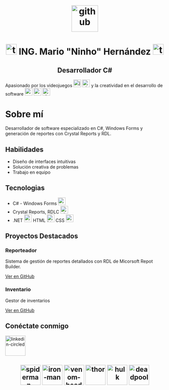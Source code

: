 <h1 align="center"> <img width="84" height="84" src="https://img.icons8.com/arcade/64/github.png" alt="github"/></h1>
<h1 align="center"> <img width="34" height="34" src="https://img.icons8.com/arcade/64/test-account.png" alt="test-account"/> ING. Mario "Ninho" Hernández <img width="34" height="34" src="https://img.icons8.com/arcade/64/tiktok-verified-account.png" alt="tiktok-verified-account"/> </h1> 
<h2 align="center"> Desarrollador C# </h2>
<p>Apasionado por los videojuegos <img width="24" height="24" src="https://img.icons8.com/arcade/64/james-bond.png" alt="james-bond"/> <img width="24" height="24" src="https://img.icons8.com/arcade/64/nintendo-switch-logo.png" alt="nintendo-switch-logo"/> y la creatividad en el desarrollo de software <img width="24" height="24" src="https://img.icons8.com/arcade/64/repository.png" alt="repository"/> <img width="24" height="24" src="https://img.icons8.com/arcade/64/source-code.png" alt="source-code"/> <img width="24" height="24" src="https://img.icons8.com/arcade/64/checklist.png" alt="checklist"/></p>
<h1>Sobre mí</h1>
    <p>Desarrollador de software especializado en C#, Windows Forms y generación de reportes con Crystal Reports y RDL.</p>
</div>
<div class="container">
    <h2>Habilidades</h2>
    <ul>
        <li>Diseño de interfaces intuitivas</li>
        <li>Solución creativa de problemas</li>
        <li>Trabajo en equipo</li>
    </ul>
    <h2>Tecnologias</h2>
    <ul>
        <li>C# - Windows Forms <img width="24" height="24" src="https://img.icons8.com/nolan/64/c-sharp-logo.png" alt="c-sharp-logo"/></li>
        <li>Crystal Reports, RDLC <img width="24" height="24" src="https://img.icons8.com/arcade/64/pie-chart-report.png" alt="pie-chart-report"/></li>
        <li>.NET <img width="24" height="24" src="https://img.icons8.com/color/48/net-framework.png" alt="net-framework"/> HTML <img width="24" height="24" src="https://img.icons8.com/arcade/64/html-5.png" alt="html-5"/> CSS <img width="24" height="24" src="https://img.icons8.com/fluency/48/css3.png" alt="css3"/></li>
    </ul>
    
<h2>Proyectos Destacados</h2>
    <div class="projects">
        <div class="project-card">
            <h3>Reporteador</h3>
            <p>Sistema de gestión de reportes detallados con RDL de Micorsoft Repot Builder.</p>
            <a href="https://github.com/ninhoProgrammer/Reporteadores">Ver en GitHub</a>
        </div>
        <div class="project-card">
            <h3>Inventario</h3>
            <p>Gestor de inventarios</p>
            <a href="https://github.com/ninhoProgrammer/InventaryWMS">Ver en GitHub</a>
        </div>
    </div>
<h2>Conéctate conmigo</h2>
    <a href="https://www.linkedin.com/in/it-mario-hernández/"><img width="64" height="64" src="https://img.icons8.com/arcade/64/linkedin-circled.png" alt="linkedin-circled"/></a>
<h2></h2>
<h2 align="center"><img width="64" height="64" src="https://img.icons8.com/arcade/64/spiderman-head.png" alt="spiderman-head"/> <img width="64" height="64" src="https://img.icons8.com/arcade/64/iron-man.png" alt="iron-man"/> <img width="64" height="64" src="https://img.icons8.com/arcade/64/venom-head.png" alt="venom-head"/> <img width="64" height="64" src="https://img.icons8.com/arcade/64/thor.png" alt="thor"/> <img width="64" height="64" src="https://img.icons8.com/arcade/64/hulk.png" alt="hulk"/> <img width="64" height="64" src="https://img.icons8.com/arcade/64/deadpool.png" alt="deadpool"/></h2>


<!--
**ninhoProgrammer/ninhoProgrammer** is a ✨ _special_ ✨ repository because its `README.md` (this file) appears on your GitHub profile.

Here are some ideas to get you started:

- 🔭 I’m currently working on ...
- 🌱 I’m currently learning ...
- 👯 I’m looking to collaborate on ...
- 🤔 I’m looking for help with ...
- 💬 Ask me about ...
- 📫 How to reach me: ...
- 😄 Pronouns: ...
- ⚡ Fun fact: ...
-->
